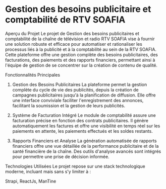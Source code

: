 # Gestion des besoins publicitaire et comptabilité de RTV SOAFIA

Aperçu du Projet
Le projet de Gestion des besoins publicitaires et comptabilité de la chaîne de télévision et radio RTV SOAFIA vise à fournir une solution robuste et efficace pour automatiser et rationaliser les processus liés à la publicité et à la comptabilité au sein de la RTV SOAFIA. Cette plateforme offre une gestion complète des besoins publicitaires, des facturations, des paiements et des rapports financiers, permettant ainsi à l'équipe de gestion de se concentrer sur la création de contenu de qualité.

Fonctionnalités Principales
1. Gestion des Besoins Publicitaires
La plateforme permet la gestion complète du cycle de vie des publicités, depuis la création de campagnes publicitaires jusqu'à la planification de diffusion. Elle offre une interface conviviale faciliter l'enregistrement des annonces, facilitant la soumission et la gestion de leurs publicités.

2. Système de Facturation Intégré
Le module de comptabilité assure une facturation précise en fonction des contrats publicitaires. Il génère automatiquement les factures et offre une visibilité en temps réel sur les paiements en attente, les paiements effectués et les soldes restants.

3. Rapports Financiers et Analyse
La génération automatisée de rapports financiers offre une vue détaillée de la performance publicitaire et de la santé financière de la chaîne. Des outils d'analyse avancés sont intégrés pour permettre une prise de décision informée.

Technologies Utilisées
Le projet repose sur une stack technologique moderne, incluant mais sans s'y limiter à :

Strapi, ReactJs, ManTine
